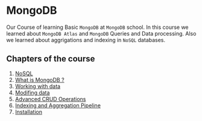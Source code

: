# MongoDB

Our Course of learning Basic ```MongoDB``` at ```MongoDB``` school. In this course we learned about ```MongoDB Atlas``` and
```MongoDB``` Queries and Data processing.
Also we learned about aggrigations and indexing in ```NoSQL``` databases.

## Chapters of the course

<ol>
	<li>
		<a href="./Chapter 0/README.md">
			NoSQL
		</a>
	</li>
	<li>
		<a href="./Chapter 1/README.md">
			What is MongoDB ?
		</a>
	</li>
	<li>
		<a href="./Chapter 2/README.md">
			Working with data
		</a>
	</li>
	<li>
		<a href="./Chapter 3/README.md">
			Modifing data
		</a>
	</li>
	<li>
		<a href="./Chapter 4/README.md">
			Advanced CRUD Operations
		</a>
	</li>
	<li>
		<a href="./Chapter 5/README.md">
			Indexing and Aggregation Pipeline
		</a>
	</li>
	<li>
		<a href="./Chapter 6/README.md">
			Installation
		</a>
	</li>
</ol>
